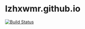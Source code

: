 # lzhxwmr.github.io
[![Build Status](https://travis-ci.org/lzhxwmr/blog.github.io.svg?branch=blog-src)](https://travis-ci.org/lzhxwmr/blog.github.io)

